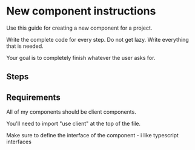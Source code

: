 # New component instructions

Use this guide for creating a new component for a project. 

Write the complete code for every step. Do not get lazy. Write everything that is needed. 

Your goal is to completely finish whatever the user asks for. 

## Steps

## Requirements

All of my components should be client components.

You'll need to import "use client" at the top of the file.

Make sure to define the interface of the component - i like typescript interfaces

